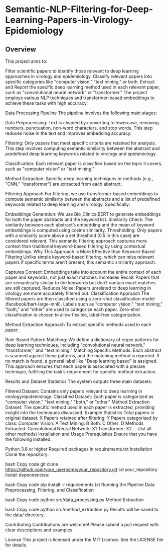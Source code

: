 # Semantic-NLP-Filtering-for-Deep-Learning-Papers-in-Virology-Epidemiology

## Overview
This project aims to:

Filter scientific papers to identify those relevant to deep learning approaches in virology and epidemiology.
Classify relevant papers into specific categories like "computer vision," "text mining," or both.
Extract and Report the specific deep learning method used in each relevant paper, such as "convolutional neural network" or "transformer."
The project employs various NLP techniques and transformer-based embeddings to achieve these tasks with high accuracy.

Data Processing Pipeline
The pipeline involves the following main stages:

Data Preprocessing: Text is cleaned by converting to lowercase, removing numbers, punctuation, non-word characters, and stop words. This step reduces noise in the text and improves embedding accuracy.

Filtering: Only papers that meet specific criteria are retained for analysis. This step involves computing semantic similarity between the abstract and predefined deep learning keywords related to virology and epidemiology.

Classification: Each relevant paper is classified based on the topic it covers, such as "computer vision" or "text mining."

Method Extraction: Specific deep learning techniques or methods (e.g., "CNN," "transformer") are extracted from each abstract.

Filtering Approach
For filtering, we use transformer-based embeddings to compute semantic similarity between the abstracts and a list of predefined keywords related to deep learning and virology. Specifically:

Embeddings Generation: We use Bio_ClinicalBERT to generate embeddings for both the paper abstracts and the keyword list.
Similarity Check: The similarity between each abstract’s embedding and the mean of keyword embeddings is computed using cosine similarity.
Thresholding: Only papers with a similarity score above a set threshold (0.5 in this case) are considered relevant. This semantic filtering approach captures more context than traditional keyword-based filtering by using contextual embeddings.
Why This Approach is More Effective than Keyword-Based Filtering
Unlike simple keyword-based filtering, which can miss relevant papers if specific terms aren’t present, this semantic similarity approach:

Captures Context: Embeddings take into account the entire context of each paper and keywords, not just exact matches.
Increases Recall: Papers that are semantically similar to the keywords but don’t contain exact matches are still captured.
Reduces Noise: Papers unrelated to deep learning in virology are more accurately filtered out.
Classification Approach
The filtered papers are then classified using a zero-shot classification model (facebook/bart-large-mnli). Labels such as "computer vision," "text mining," "both," and "other" are used to categorize each paper. Zero-shot classification is chosen to allow flexible, label-free categorization.

Method Extraction Approach
To extract specific methods used in each paper:

Rule-Based Pattern Matching: We define a dictionary of regex patterns for deep learning techniques, including "convolutional neural network," "transformer," and "text mining."
Matching Specific Methods: Each abstract is scanned against these patterns, and the matching method is reported. If no match is found, a general label like "Deep learning based" is assigned.
This approach ensures that each paper is associated with a precise technique, fulfilling the task’s requirement for specific method extraction.

Results and Dataset Statistics
The system outputs three main datasets:

Filtered Dataset: Contains only papers relevant to deep learning in virology/epidemiology.
Classified Dataset: Each paper is categorized as "computer vision," "text mining," "both," or "other."
Method Extraction Dataset: The specific method used in each paper is extracted, providing insight into the techniques discussed.
Example Statistics
Total papers in original dataset: X
Papers retained after filtering: Y
Papers categorized by class:
Computer Vision: A
Text Mining: B
Both: C
Other: D
Methods Extracted:
Convolutional Neural Network: X1
Transformer: X2
... (list all other methods)
Installation and Usage
Prerequisites
Ensure that you have the following installed:

Python 3.6 or higher
Required packages in requirements.txt
Installation
Clone the repository:

bash
Copy code
git clone https://github.com/your_username/your_repository.git
cd your_repository
Install dependencies:

bash
Copy code
pip install -r requirements.txt
Running the Pipeline
Data Preprocessing, Filtering, and Classification

bash
Copy code
python src/data_processing.py
Method Extraction

bash
Copy code
python src/method_extraction.py
Results will be saved to the data/ directory.

Contributing
Contributions are welcome! Please submit a pull request with clear descriptions and examples.

License
This project is licensed under the MIT License. See the LICENSE file for details.
